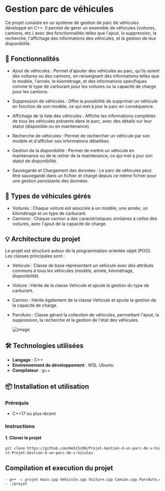 # Gestion parc de véhicules

Ce projet consiste en un système de gestion de parc de véhicules développé en C++. Il permet de gérer un ensemble de véhicules (voitures, camions, etc.) avec des fonctionnalités telles que l'ajout, la suppression, la recherche, l'affichage des informations des véhicules, et la gestion de leur disponibilité.

## 🌟 Fonctionnalités

- Ajout de véhicules : Permet d'ajouter des véhicules au parc, qu'ils soient des voitures ou des camions, en renseignant des informations telles que le modèle, l'année, le kilométrage, et des informations spécifiques comme le type de carburant pour les voitures ou la capacité de charge pour les camions.

- Suppression de véhicules : Offre la possibilité de supprimer un véhicule en fonction de son modèle, ce qui met à jour le parc en conséquence.

- Affichage de la liste des véhicules : Affiche les informations complètes de tous les véhicules présents dans le parc, avec des détails sur leur statut (disponible ou en maintenance).

- Recherche de véhicules : Permet de rechercher un véhicule par son modèle et d'afficher ses informations détaillées.

- Gestion de la disponibilité : Permet de mettre un véhicule en maintenance ou de le retirer de la maintenance, ce qui met à jour son statut de disponibilité.

- Sauvegarde et Chargement des données : Le parc de véhicules peut être sauvegardé dans un fichier et chargé depuis ce même fichier pour une gestion persistante des données.

## 🚗 Types de véhicules gérés
- Voitures : Chaque voiture est associée à un modèle, une année, un kilométrage et un type de carburant.
- Camions : Chaque camion a des caractéristiques similaires à celles des voitures, avec l'ajout de la capacité de charge.

## 💡 Architecture du projet
Le projet est structuré autour de la programmation orientée objet (POO). Les classes principales sont :

- Vehicule : Classe de base représentant un véhicule avec des attributs communs à tous les véhicules (modèle, année, kilométrage, disponibilité).
- Voiture : Hérite de la classe Vehicule et ajoute la gestion du type de carburant.
- Camion : Hérite également de la classe Vehicule et ajoute la gestion de la capacité de charge.
- ParcAuto : Classe gérant la collection de véhicules, permettant l'ajout, la suppression, la recherche et la gestion de l'état des véhicules.

  ![image](https://github.com/user-attachments/assets/95de8e48-2cb3-47f5-9510-08cf019b4ef2)

## 🛠 Technologies utilisées

- **Langage** : C++
- **Environnement de développement** : WSL Ubuntu
- **Compilateur** : g++

## 📦 Installation et utilisation

### Prérequis

- C++17 ou plus récent

### Instructions

#### 1. Cloner le projet

```bash
git clone https://github.com/HeXiSs96/Projet-Gestion-d-un-parc-de-v-hicules.git
cd Projet-Gestion-d-un-parc-de-v-hicules
```
## Compilation et execution du projet
```bash
- g++ -o projet main.cpp Vehicule.cpp Voiture.cpp Camion.cpp ParcAuto.cpp -std=c++17 -Wall
- ./projet
```
